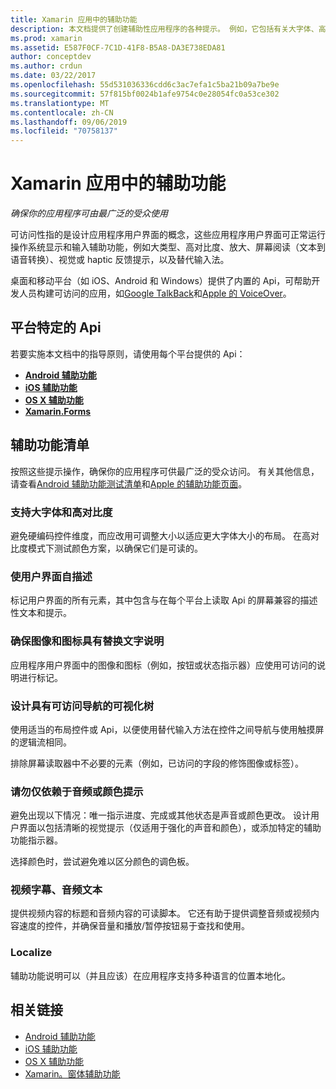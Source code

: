 ```yaml
---
title: Xamarin 应用中的辅助功能
description: 本文档提供了创建辅助性应用程序的各种提示。 例如，它包括有关大字体、高对比度、自描述接口等的建议。
ms.prod: xamarin
ms.assetid: E587F0CF-7C1D-41F8-B5A8-DA3E738EDA81
author: conceptdev
ms.author: crdun
ms.date: 03/22/2017
ms.openlocfilehash: 55d531036336cdd6c3ac7efa1c5ba21b09a7be9e
ms.sourcegitcommit: 57f815bf0024b1afe9754c0e28054fc0a53ce302
ms.translationtype: MT
ms.contentlocale: zh-CN
ms.lasthandoff: 09/06/2019
ms.locfileid: "70758137"
---
```

# <a name="accessibility-in-xamarin-apps"></a>Xamarin 应用中的辅助功能

_确保你的应用程序可由最广泛的受众使用_

可访问性指的是设计应用程序用户界面的概念，这些应用程序用户界面可正常运行操作系统显示和输入辅助功能，例如大类型、高对比度、放大、屏幕阅读（文本到语音转换）、视觉或 haptic 反馈提示，以及替代输入法。

桌面和移动平台（如 iOS、Android 和 Windows）提供了内置的 Api，可帮助开发人员构建可访问的应用，如[Google TalkBack](https://play.google.com/store/apps/details?id=com.google.android.marvin.talkback)和[Apple 的 VoiceOver](http://www.apple.com/accessibility/ios/voiceover/)。

## <a name="platform-specific-apis"></a>平台特定的 Api

若要实施本文档中的指导原则，请使用每个平台提供的 Api：

- [**Android 辅助功能**](~/android/app-fundamentals/accessibility.md)
- [**iOS 辅助功能**](~/ios/app-fundamentals/accessibility.md)
- [**OS X 辅助功能**](~/mac/app-fundamentals/accessibility.md)
- [**Xamarin.Forms**](~/xamarin-forms/app-fundamentals/accessibility/index.md)

<a name="checklist" />

## <a name="accessibility-checklist"></a>辅助功能清单

按照这些提示操作，确保你的应用程序可供最广泛的受众访问。 有关其他信息，请查看[Android 辅助功能测试清单](https://developer.android.com/training/accessibility/testing.html)和[Apple 的辅助功能页面](http://www.apple.com/accessibility/)。

### <a name="support-large-fonts-and-high-contrast"></a>支持大字体和高对比度

避免硬编码控件维度，而应改用可调整大小以适应更大字体大小的布局。
在高对比度模式下测试颜色方案，以确保它们是可读的。

### <a name="make-the-user-interface-self-describing"></a>使用户界面自描述

标记用户界面的所有元素，其中包含与在每个平台上读取 Api 的屏幕兼容的描述性文本和提示。

### <a name="ensure-that-images-and-icons-have-an-alternate-text-description"></a>确保图像和图标具有替换文字说明

应用程序用户界面中的图像和图标（例如，按钮或状态指示器）应使用可访问的说明进行标记。

### <a name="design-the-visual-tree-with-accessible-navigation-in-mind"></a>设计具有可访问导航的可视化树

使用适当的布局控件或 Api，以便使用替代输入方法在控件之间导航与使用触摸屏的逻辑流相同。

排除屏幕读取器中不必要的元素（例如，已访问的字段的修饰图像或标签）。

### <a name="dont-rely-on-audio-or-color-cues-alone"></a>请勿仅依赖于音频或颜色提示

避免出现以下情况：唯一指示进度、完成或其他状态是声音或颜色更改。 设计用户界面以包括清晰的视觉提示（仅适用于强化的声音和颜色），或添加特定的辅助功能指示器。

选择颜色时，尝试避免难以区分颜色的调色板。

### <a name="captioning-for-video-text-for-audio"></a>视频字幕、音频文本

提供视频内容的标题和音频内容的可读脚本。 它还有助于提供调整音频或视频内容速度的控件，并确保音量和播放/暂停按钮易于查找和使用。

### <a name="localize"></a>Localize

辅助功能说明可以（并且应该）在应用程序支持多种语言的位置本地化。

## <a name="related-links"></a>相关链接

- [Android 辅助功能](~/android/app-fundamentals/accessibility.md)
- [iOS 辅助功能](~/ios/app-fundamentals/accessibility.md)
- [OS X 辅助功能](~/mac/app-fundamentals/accessibility.md)
- [Xamarin。窗体辅助功能](~/xamarin-forms/app-fundamentals/accessibility/index.md)
